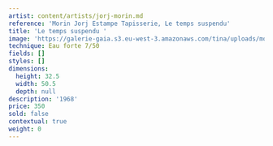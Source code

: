 ```yaml
---
artist: content/artists/jorj-morin.md
reference: 'Morin Jorj Estampe Tapisserie, Le temps suspendu'
title: 'Le temps suspendu '
image: 'https://galerie-gaia.s3.eu-west-3.amazonaws.com/tina/uploads/morin-jorj-estampe-tapisserie/galerie-gaia-jorj-morin-le temps suspendu.JPG'
technique: Eau forte 7/50
fields: []
styles: []
dimensions:
  height: 32.5
  width: 50.5
  depth: null
description: '1968'
price: 350
sold: false
contextual: true
weight: 0
---
```


